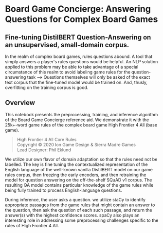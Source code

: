 # Board Game Concierge: Answering Questions for Complex Board Games
## Fine-tuning DistilBERT Question-Answering on an unsupervised, small-domain corpus.
In the realm of complex board games, rules questions abound. A tool that simply answers a player's rules questions would be helpful. An NLP solution applied to this problem may be able to take advantage of a special circumstance of this realm to avoid labeling game rules for the question-answering task --> Questions themselves will only be asked of the exact text corpus that the fine-tuned model would be trained on. And, thusly, overfitting on the training corpus is good.
## Overview
This notebook presents the preprocessing, training, and inference algorithm of the Board Game Concierge reference aid. We demonstrate it with the 25k+-word game rules of the complex board game High Frontier 4 All (base game). 
> High Frontier 4 All Core Rules   
Copyright &copy; 2020 Ion Game Design & Sierra Madre Games  
Lead Designer: Phil Eklund  

We utilize our own flavor of domain adaptation so that the rules need not be labelled. The key is fine tuning the contextualized representation of the English language of the well-known vanilla DistilBERT model on our game rules corpus, then freezing the early encoders, and then retraining the model for question answering on the off-the-shelf SQuAD v1 corpus. The resulting QA model contains particular knowledge of the game rules while being fully trained to process English-language questions.

During inference, the user asks a question. we utilize staCy to identify appropriate passages from the game rules that might contain an answer to the question, then ask the question of each such passage, and return the answer(s) with the highest confidence scores. spaCy also plays an interesting role in addressing some preprocessing challenges specific to the rules of High Frontier 4 All.
